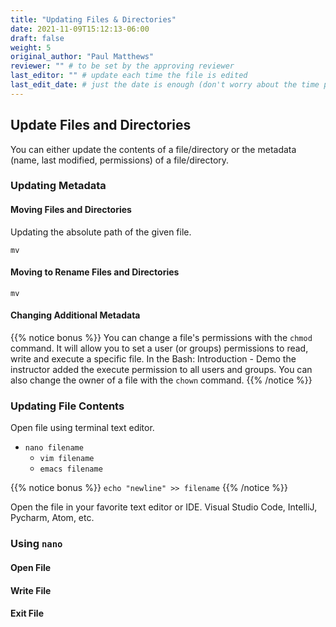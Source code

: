 ```yaml
---
title: "Updating Files & Directories"
date: 2021-11-09T15:12:13-06:00
draft: false
weight: 5
original_author: "Paul Matthews" 
reviewer: "" # to be set by the approving reviewer
last_editor: "" # update each time the file is edited
last_edit_date: # just the date is enough (don't worry about the time portion)
---
```


## Update Files and Directories

You can either update the contents of a file/directory or the metadata (name, last modified, permissions) of a file/directory.

### Updating Metadata

#### Moving Files and Directories

Updating the absolute path of the given file.

`mv`

#### Moving to Rename Files and Directories

`mv`

#### Changing Additional Metadata

{{% notice bonus %}}
You can change a file's permissions with the `chmod` command. It will allow you to set a user (or groups) permissions to read, write and execute a specific file. In the Bash: Introduction - Demo the instructor added the execute permission to all users and groups. You can also change the owner of a file with the `chown` command.
{{% /notice %}}

### Updating File Contents

Open file using terminal text editor.

- `nano filename`
  - `vim filename`
  - `emacs filename`

{{% notice bonus %}}
`echo "newline" >> filename`
{{% /notice %}}


Open the file in your favorite text editor or IDE. Visual Studio Code, IntelliJ, Pycharm, Atom, etc.

### Using `nano`

#### Open File

#### Write File

#### Exit File